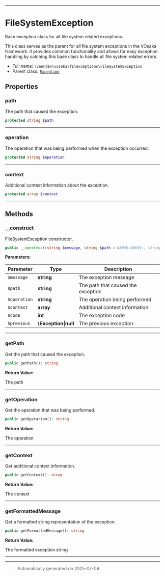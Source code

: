 ***

# FileSystemException

Base exception class for all file system related exceptions.

This class serves as the parent for all file system exceptions in the VOsaka framework.
It provides common functionality and allows for easy exception handling by catching
this base class to handle all file system related errors.

* Full name: `\venndev\vosaka\fs\exceptions\FileSystemException`
* Parent class: [`Exception`](../../../../Exception.md)



## Properties


### path

The path that caused the exception.

```php
protected string $path
```






***

### operation

The operation that was being performed when the exception occurred.

```php
protected string $operation
```






***

### context

Additional context information about the exception.

```php
protected array $context
```






***

## Methods


### __construct

FileSystemException constructor.

```php
public __construct(string $message, string $path = &#039;&#039;, string $operation = &#039;&#039;, array $context = [], int $code, \Exception|null $previous = null): mixed
```








**Parameters:**

| Parameter | Type | Description |
|-----------|------|-------------|
| `$message` | **string** | The exception message |
| `$path` | **string** | The path that caused the exception |
| `$operation` | **string** | The operation being performed |
| `$context` | **array** | Additional context information |
| `$code` | **int** | The exception code |
| `$previous` | **\Exception&#124;null** | The previous exception |





***

### getPath

Get the path that caused the exception.

```php
public getPath(): string
```









**Return Value:**

The path




***

### getOperation

Get the operation that was being performed.

```php
public getOperation(): string
```









**Return Value:**

The operation




***

### getContext

Get additional context information.

```php
public getContext(): array
```









**Return Value:**

The context




***

### getFormattedMessage

Get a formatted string representation of the exception.

```php
public getFormattedMessage(): string
```









**Return Value:**

The formatted exception string




***


***
> Automatically generated on 2025-07-04

